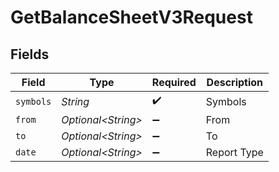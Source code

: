 # GetBalanceSheetV3Request


## Fields

| Field               | Type                | Required            | Description         |
| ------------------- | ------------------- | ------------------- | ------------------- |
| `symbols`           | *String*            | :heavy_check_mark:  | Symbols             |
| `from`              | *Optional\<String>* | :heavy_minus_sign:  | From                |
| `to`                | *Optional\<String>* | :heavy_minus_sign:  | To                  |
| `date`              | *Optional\<String>* | :heavy_minus_sign:  | Report Type         |